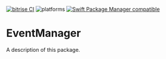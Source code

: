 [![bitrise CI](https://img.shields.io/bitrise/c4c3cccc747d5dfb?token=8RAMtofmghRcGO9jh7mGGQ)](https://bitrise.io)
![platforms](https://img.shields.io/badge/platforms-iOS%20%7C%20macOS-lightgrey)
[![Swift Package Manager compatible](https://img.shields.io/badge/Swift%20Package%20Manager-compatible-brightgreen.svg)](https://github.com/apple/swift-package-manager)

# EventManager

A description of this package.

